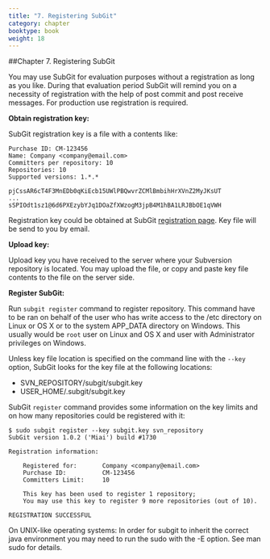 ```yaml
---
title: "7. Registering SubGit"
category: chapter
booktype: book
weight: 18
---
```

##Chapter 7. Registering SubGit

You may use SubGit for evaluation purposes without a registration as long as you like. During that evaluation period SubGit will remind you on a necessity of registration with the help of post commit and post receive messages. For production use registration is required.

**Obtain registration key:**

SubGit registration key is a file with a contents like:

    Purchase ID: CM-123456
    Name: Company <company@email.com>
    Committers per repository: 10
    Repositories: 10
    Supported versions: 1.*.*

    pjCssAR6cT4F3MnEDb0qKiEcb15UWlPBQwvrZCMlBmbihHrXVnZ2MyJKsUT
    ...
    sSPIOdt1sz1@6d6PXEzybYJq1DOaZfXWzogM3jpB4M1hBA1LRJBbOE1qVWH

Registration key could be obtained at SubGit [registration page](http://subgit.com/register). Key file will be send to you by email.

**Upload key:**

Upload key you have received to the server where your Subversion repository is located. You may upload the file, or copy and paste key file contents to the file on the server side.

**Register SubGit:**

Run `subgit register` command to register repository. This command have to be ran on behalf of the user who has write access to the /etc directory on Linux or OS X or to the system APP\_DATA directory on Windows. This usually would be `root` user on Linux and OS X and user with Administrator privileges on Windows.

Unless key file location is specified on the command line with the `--key` option, SubGit looks for the key file at the following locations:

+ SVN_REPOSITORY/subgit/subgit.key
+ USER_HOME/.subgit/subgit.key

SubGit `register` command provides some information on the key limits and on how many repositories could be registered with it:

    $ sudo subgit register --key subgit.key svn_repository
    SubGit version 1.0.2 ('Miai') build #1730

    Registration information:

        Registered for:       Company <company@email.com>
        Purchase ID:          CM-123456
        Committers Limit:     10

        This key has been used to register 1 repository;
        You may use this key to register 9 more repositories (out of 10).

    REGISTRATION SUCCESSFUL

On UNIX-like operating systems: In order for subgit to inherit the correct java environment you may need to run the sudo with the -E option. See man sudo for details.